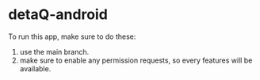 # detaQ-android

To run this app, make sure to do these:
1. use the main branch.
2. make sure to enable any permission requests, so every features will be available.
